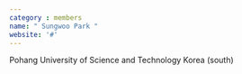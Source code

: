 ```yaml
---
category : members
name: " Sungwoo Park " 
website: '#'
---
```

Pohang University of Science and Technology
Korea (south)

